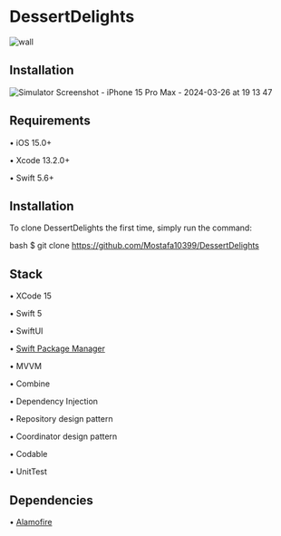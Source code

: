 # DessertDelights
![wall](https://github.com/Mostafa10399/DessertDelights/assets/51030209/7135b09b-0c9e-4894-9c11-5627d575b590)

## Installation

![Simulator Screenshot - iPhone 15 Pro Max - 2024-03-26 at 19 13 47](https://github.com/Mostafa10399/DessertDelights/assets/51030209/8384e2dd-ca61-4498-a508-1d90cf9886f8)

## Requirements

•⁠  ⁠iOS 15.0+

•⁠  ⁠Xcode 13.2.0+

•⁠  ⁠Swift 5.6+

## Installation

To clone DessertDelights the first time, simply run the command:

bash 
$ git clone https://github.com/Mostafa10399/DessertDelights
 ⁠

## Stack

•⁠  ⁠XCode 15

•⁠  ⁠Swift 5

•⁠  ⁠SwiftUI

•⁠  ⁠[Swift Package Manager](https://www.swift.org/package-manager/)

•⁠  ⁠MVVM

•⁠  ⁠Combine

•⁠  ⁠Dependency Injection

•⁠  ⁠Repository design pattern

•⁠  ⁠Coordinator design pattern

•⁠  ⁠Codable

•⁠  ⁠UnitTest

## Dependencies

•⁠  ⁠[Alamofire](https://github.com/Alamofire/Alamofire)
